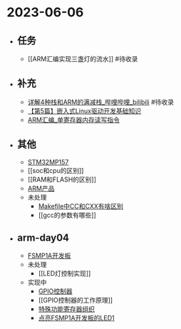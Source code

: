 # 2023-06-06

- ## 任务
	- [[ARM汇编实现三盏灯的流水]] #待收录 
- ## 补充
	- [详解4种栈和ARM的满减栈_哔哩哔哩_bilibili](https://www.bilibili.com/video/BV1tv4y1L7zK/?spm_id_from=333.880.my_history.page.click) #待收录 
	- [【第5篇】嵌入式Linux驱动开发基础知识](https://www.bilibili.com/video/BV14f4y1Q7ti/?spm_id_from=333.999.0.0&vd_source=8f0a7910abc46a7f7258da6ae2e0d504)
	- [ARM汇编_单寄存器内存读写指令](https://hqy.life/note/25jee)
- ## 其他
	- [STM32MP157](../pages/STM32MP157.md)
	- [[soc和cpu的区别]]
	- [[RAM和FLASH的区别]]
	- [ARM产品](../pages/ARM产品.md)
	- 未处理
		- [Makefile中CC和CXX有啥区别](../pages/Makefile中CC和CXX有啥区别.md)
		- [[gcc的参数有哪些]]

- ## arm-day04
	- [FSMP1A开发板](FSMP1A开发板.md)
	- 未处理
		- [[LED灯控制实现]]
	- 实现中
		- [GPIO控制器](../pages/GPIO控制器.md)
		- [[GPIO控制器的工作原理]]
		- [特殊功能寄存器组织](../pages/特殊功能寄存器组织.md)
		- [点亮FSMP1A开发板的LED1](../pages/点亮FSMP1A开发板的LED1.md)
		


